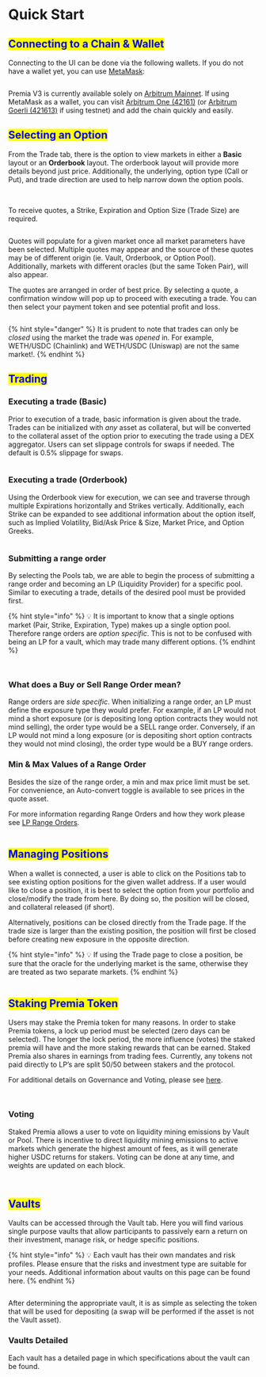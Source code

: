 # Quick Start

## <mark style="color:blue;">Connecting to a Chain & Wallet</mark>

Connecting to the UI can be done via the following wallets. If you do not have a wallet yet, you can use [MetaMask](https://metamask.io/download/):

<figure><img src=".gitbook/assets/Screenshot 2023-03-28 at 12.22.21 PM.png" alt=""><figcaption></figcaption></figure>

Premia V3 is currently available solely on [Arbitrum Mainnet](https://arbitrum.io/).   If using MetaMask as a wallet,  you can visit [Arbitrum One (42161)](https://chainlist.org/chain/42161)  (or [Arbitrum Goerli (421613)](https://chainlist.org/chain/421613) if using testnet) and add the chain quickly and easily.&#x20;

## <mark style="color:blue;">Selecting an Option</mark>

From the Trade tab, there is the option to view markets in either a **Basic** layout or an **Orderbook** layout. The orderbook layout will provide more details beyond just price. Additionally, the underlying, option type (Call or Put), and trade direction are used to help narrow down the option pools.

<figure><img src=".gitbook/assets/Screenshot 2023-03-28 at 10.01.09 AM.png" alt=""><figcaption></figcaption></figure>

\
To receive quotes, a Strike, Expiration and Option Size (Trade Size) are required.

<figure><img src=".gitbook/assets/Screenshot 2023-03-28 at 10.02.07 AM.png" alt=""><figcaption></figcaption></figure>

Quotes will populate for a given market once all market parameters have been selected. Multiple quotes may appear and the source of these quotes may be of different origin (ie. Vault, Orderbook, or Option Pool). Additionally, markets with different oracles (but the same Token Pair), will also appear.

The quotes are arranged in order of best price. By selecting a quote, a confirmation window will pop up to proceed with executing a trade. You can then select your payment token and see potential profit and loss.

<figure><img src=".gitbook/assets/Screenshot 2023-03-28 at 10.02.27 AM.png" alt=""><figcaption></figcaption></figure>

{% hint style="danger" %}
It is prudent to note that trades can only be _closed_ using the market the trade was _opened_ in. For example, WETH/USDC (Chainlink) and WETH/USDC (Uniswap) are not the same market!. &#x20;
{% endhint %}

## <mark style="color:blue;">Trading</mark>

### **Executing a trade (Basic)**

Prior to execution of a trade, basic information is given about the trade. Trades can be initialized with _any_ asset as collateral, but will be converted to the collateral asset of the option prior to executing the trade using a DEX aggregator. Users can set slippage controls for swaps if needed. The default is 0.5% slippage for swaps.

<figure><img src=".gitbook/assets/Screenshot 2023-03-28 at 10.03.01 AM.png" alt=""><figcaption></figcaption></figure>

### **Executing a trade (Orderbook)**

Using the Orderbook view for execution, we can see and traverse through multiple Expirations horizontally and Strikes vertically. Additionally, each Strike can be expanded to see additional information about the option itself, such as Implied Volatility, Bid/Ask Price & Size, Market Price, and Option Greeks.

<figure><img src=".gitbook/assets/Screenshot 2023-03-28 at 10.05.02 AM.png" alt=""><figcaption></figcaption></figure>

### **Submitting a range order**

By selecting the Pools tab, we are able to begin the process of submitting a range order and becoming an LP (Liquidity Provider) for a specific pool. Similar to executing a trade, details of the desired pool must be provided first.

{% hint style="info" %}
💡 It is important to know that a single options market (Pair, Strike, Expiration, Type) makes up a single option pool. Therefore range orders are _option specific_. This is not to be confused with being an LP for a vault, which may trade many different options.
{% endhint %}

<figure><img src=".gitbook/assets/Screenshot 2023-03-30 at 10.46.46 AM.png" alt=""><figcaption></figcaption></figure>

<figure><img src=".gitbook/assets/Screenshot 2023-03-30 at 10.48.59 AM.png" alt=""><figcaption></figcaption></figure>

### **What does a Buy or Sell Range Order mean?**

Range orders are _side specific_. When initializing a range order, an LP must define the exposure type they would prefer. For example, if an LP would not mind a short exposure (or is depositing long option contracts they would not mind selling), the order type would be a SELL range order. Conversely, if an LP would not mind a long exposure (or is depositing short option contracts they would not mind closing), the order type would be a BUY range orders.

### **Min & Max Values of a Range Order**

Besides the size of the range order, a min and max price limit must be set. For convenience, an Auto-convert toggle is available to see prices in the quote asset.



For more information regarding Range Orders and how they work please see [LP Range Orders](the-premia-protocol/concepts/lp-range-orders.md).

<figure><img src=".gitbook/assets/Screenshot_2023-03-28_at_14.20.10.png" alt=""><figcaption></figcaption></figure>

## <mark style="color:blue;">Managing Positions</mark>

When a wallet is connected, a user is able to click on the Positions tab to see existing option positions for the given wallet address. If a user would like to close a position, it is best to select the option from your portfolio and close/modify the trade from here. By doing so, the position will be closed, and collateral released (if short).

Alternatively, positions can be closed directly from the Trade page. If the trade size is larger than the existing position, the position will first be closed before creating new exposure in the opposite direction.

{% hint style="info" %}
💡 If using the Trade page to close a position, be sure that the oracle for the underlying market is the same, otherwise they are treated as two separate markets.
{% endhint %}

<figure><img src=".gitbook/assets/Screenshot 2023-03-28 at 10.07.04 AM.png" alt=""><figcaption></figcaption></figure>

## <mark style="color:blue;">Staking Premia Token</mark>

Users may stake the Premia token for many reasons. In order to stake Premia tokens, a lock up period must be selected (zero days can be selected). The longer the lock period, the more influence (votes) the staked premia will have and the more staking rewards that can be earned. Staked Premia also shares in earnings from trading fees. Currently, any tokens not paid directly to LP’s are split 50/50 between stakers and the protocol.

For additional details on Governance and Voting, please see [here](broken-reference).

<figure><img src=".gitbook/assets/Screenshot 2023-03-28 at 10.47.05 AM.png" alt=""><figcaption></figcaption></figure>

<figure><img src=".gitbook/assets/Screenshot 2023-03-28 at 10.46.48 AM.png" alt=""><figcaption></figcaption></figure>

### **Voting**

Staked Premia allows a user to vote on liquidity mining emissions by Vault or Pool. There is incentive to direct liquidity mining emissions to active markets which generate the highest amount of fees, as it will generate higher USDC returns for stakers. Voting can be done at any time, and weights are updated on each block.

<figure><img src=".gitbook/assets/Screenshot 2023-03-28 at 10.47.18 AM.png" alt=""><figcaption></figcaption></figure>

<figure><img src=".gitbook/assets/Screenshot 2023-03-28 at 10.47.50 AM.png" alt=""><figcaption></figcaption></figure>

## <mark style="color:blue;">Vaults</mark>

Vaults can be accessed through the Vault tab. Here you will find various single purpose vaults that allow participants to passively earn a return on their investment, manage risk, or hedge specific positions.

{% hint style="info" %}
💡 Each vault has their own mandates and risk profiles. Please ensure that the risks and investment type are suitable for your needs. Additional information about vaults on this page can be found here.
{% endhint %}

<figure><img src=".gitbook/assets/Screenshot_2023-03-28_at_12.53.25.png" alt=""><figcaption></figcaption></figure>

After determining the appropriate vault, it is as simple as selecting the token that will be used for depositing (a swap will be performed if the asset is not the Vault asset).

### **Vaults Detailed**

Each vault has a detailed page in which specifications about the vault can be found.

<figure><img src=".gitbook/assets/Screenshot 2023-03-28 at 4.26.26 PM.png" alt=""><figcaption></figcaption></figure>
